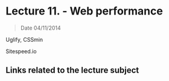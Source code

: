 # Lecture 11. - Web performance

> Date 04/11/2014

Uglify, CSSmin

Sitespeed.io


## Links related to the lecture subject
